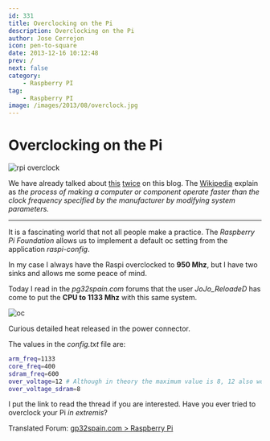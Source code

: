 ```yaml
---
id: 331
title: Overclocking on the Pi
description: Overclocking on the Pi
author: Jose Cerrejon
icon: pen-to-square
date: 2013-12-16 10:12:48
prev: /
next: false
category:
    - Raspberry PI
tag:
    - Raspberry PI
image: /images/2013/08/overclock.jpg
---
```


# Overclocking on the Pi

![rpi overclock](/images/2013/08/overclock.jpg)

We have already talked about [this](/post.php?id=219) [twice](/post.php?id=225) on this blog. The [Wikipedia](https://en.wikipedia.org/wiki/Overclock) explain as _the process of making a computer or component operate faster than the clock frequency specified by the manufacturer by modifying system parameters._

---

It is a fascinating world that not all people make a practice. The _Raspberry Pi Foundation_ allows us to implement a default oc setting from the application _raspi-config_.

In my case I always have the Raspi overclocked to **950 Mhz**, but I have two sinks and allows me some peace of mind.

Today I read in the _pg32spain.com_ forums that the user _JoJo_ReloadeD_ has come to put the **CPU to 1133 Mhz** with this same system.

![oc](/images/overclock%20pi%20hot%20points.jpg)

Curious detailed heat released in the power connector.

The values in the _config.txt_ file are:

```bash
arm_freq=1133
core_freq=400
sdram_freq=600
over_voltage=12 # Although in theory the maximum value is 8, 12 also works ;)
over_voltage_sdram=8
```

I put the link to read the thread if you are interested. Have you ever tried to overclock your Pi _in extremis_?

Translated Forum: [gp32spain.com > Raspberry Pi](https://translate.google.com/translate?sl=es&tl=en&js=n&prev=_t&hl=es&ie=UTF-8&u=http%3A%2F%2Fwww.gp32spain.com%2Fforos%2Fshowthread.php%3F122760-Overclocking%26p%3D1600592%23post1600592)
